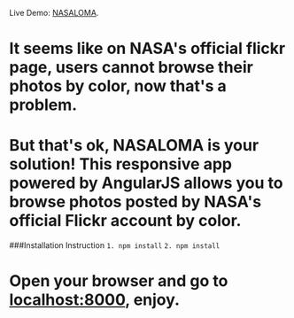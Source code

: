 Live Demo: [NASALOMA](https://ripefruitsuoft.herokuapp.com).

# It seems like on NASA's official flickr page, users cannot browse their photos by color, now that's a problem.

# But that's ok, NASALOMA is your solution! This responsive app powered by AngularJS allows you to browse photos posted by NASA's official Flickr account by color.

###Installation Instruction
`1. npm install`
`2. npm install`

# Open your browser and go to [localhost:8000](http://localhost:8000), enjoy.